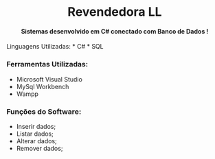 <h1 align="center">Revendedora LL</h1>
<h4 align='center'>Sistemas desenvolvido em C# conectado com Banco de Dados !</h2>

<p>Linguagens Utilizadas:
* C#
* SQL</p>

### Ferramentas Utilizadas:
* Microsoft Visual Studio
* MySql Workbench
* Wampp

### Funções do Software:
* Inserir dados;
* Listar dados;
* Alterar dados;
* Remover dados;

